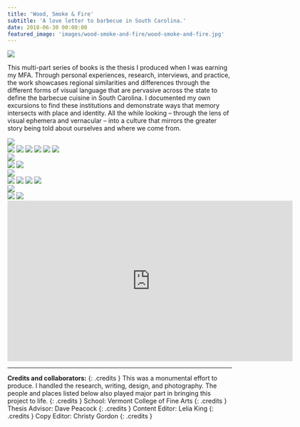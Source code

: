 ```yaml
---
title: 'Wood, Smoke & Fire'
subtitle: 'A love letter to barbecue in South Carolina.'
date: 2018-06-30 00:00:00
featured_image: 'images/wood-smoke-and-fire/wood-smoke-and-fire.jpg'
---
```


![](/images/wood-smoke-and-fire/thesis_1.jpg)

This multi-part series of books is the thesis I produced when I was earning my MFA. Through personal experiences, research, interviews, and practice, the work showcases regional similarities and differences through the different forms of visual language that are pervasive across the state to define the barbecue cuisine in South Carolina. I documented my own excursions to find these institutions and demonstrate ways that memory intersects with place and identity. All the while looking – through the lens of visual ephemera and vernacular – into a culture that mirrors the greater story being told about ourselves and where we come from. 

<img src="/images/wood-smoke-and-fire/thesis_3.jpg">

<div class="gallery" data-columns="2">
	<img src="/images/wood-smoke-and-fire/thesis_7.jpg">
	<img src="/images/wood-smoke-and-fire/thesis_10.jpg">
	<img src="/images/wood-smoke-and-fire/thesis_9.jpg">
	<img src="/images/wood-smoke-and-fire/thesis_8.jpg">
	<img src="/images/wood-smoke-and-fire/thesis_11.jpg">
	<img src="/images/wood-smoke-and-fire/thesis_5.jpg">
</div>

<img src="/images/wood-smoke-and-fire/newspaper_3.jpg">

<div class="gallery" data-columns="2">
	<img src="/images/wood-smoke-and-fire/newspaper_1.jpg">
	<img src="/images/wood-smoke-and-fire/newspaper_2.jpg">
</div>

<img src="/images/wood-smoke-and-fire/photo-zine_4.jpg">

<div class="gallery" data-columns="2">
	<img src="/images/wood-smoke-and-fire/photo-zine_1.jpg">
	<img src="/images/wood-smoke-and-fire/photo-zine_2.jpg">
	<img src="/images/wood-smoke-and-fire/photo-zine_3.jpg">
	<img src="/images/wood-smoke-and-fire/photo-zine_5.jpg">
</div>

<img src="/images/wood-smoke-and-fire/zine_1.jpg">

<div class="gallery" data-columns="2">
	<img src="/images/wood-smoke-and-fire/zine_6.jpg">
	<img src="/images/wood-smoke-and-fire/zine_3.jpg">
</div>


<iframe src="https://www.youtube.com/embed/ReuJMTAeA-E" width="640" height="360" frameborder="0" allowfullscreen></iframe>

---

**Credits and collaborators:**
{: .credits }
This was a monumental effort to produce. I handled the research, writing, design, and photography. The people and places listed below also played major part in bringing this project to life. 
{: .credits }
School: Vermont College of Fine Arts
{: .credits }
Thesis Advisor: Dave Peacock
{: .credits }
Content Editor: Lelia King
{: .credits }
Copy Editor: Christy Gordon
{: .credits }